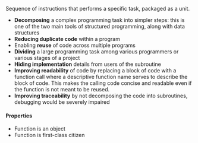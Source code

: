 Sequence of  instructions that performs a specific task, packaged as a unit.

- **Decomposing** a complex programming task into simpler steps: this is one of the two main tools of structured programming, along with data structures
- **Reducing duplicate code** within a program
- Enabling **reuse** of code across multiple programs
- **Dividing** a large programming task among various programmers or various stages of a project
- **Hiding implementation** details from users of the subroutine
- **Improving readability** of code by replacing a block of code with a function call where a descriptive function name serves to describe the block of code. This makes the calling code concise and readable even if the function is not meant to be reused.
- **Improving traceability** by not decomposing the code into subroutines, debugging would be severely impaired

#### Properties
- Function is an object
- Function is first-class citizen